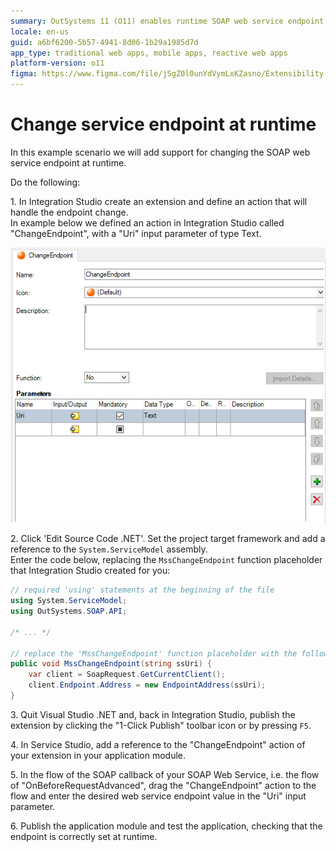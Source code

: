 ```yaml
---
summary: OutSystems 11 (O11) enables runtime SOAP web service endpoint changes through custom extensions and actions in Integration Studio.
locale: en-us
guid: a6bf6200-5b57-4941-8d06-1b29a1985d7d
app_type: traditional web apps, mobile apps, reactive web apps
platform-version: o11
figma: https://www.figma.com/file/jSgZ0l0unYdVymLxKZasno/Extensibility-and-Integration?type=design&node-id=418%3A20&mode=design&t=8a1ub9syb4QKHbuk-1
---
```


# Change service endpoint at runtime

In this example scenario we will add support for changing the SOAP web service endpoint at runtime.

Do the following:

1\. In Integration Studio create an extension and define an action that will handle the endpoint change.  
In example below we defined an action in Integration Studio called "ChangeEndpoint", with a "Uri" input parameter of type Text.

![Screenshot showing the 'ChangeEndpoint' action defined in Integration Studio with a 'Uri' input parameter](images/is-action-change-endpoint.png "Integration Studio Action Configuration")

2\. Click 'Edit Source Code .NET'. Set the project target framework and add a reference to the `System.ServiceModel` assembly.  
Enter the code below, replacing the `MssChangeEndpoint` function placeholder that Integration Studio created for you:  

```csharp
// required 'using' statements at the beginning of the file
using System.ServiceModel;
using OutSystems.SOAP.API;

/* ... */

// replace the 'MssChangeEndpoint' function placeholder with the following code
public void MssChangeEndpoint(string ssUri) {
    var client = SoapRequest.GetCurrentClient();
    client.Endpoint.Address = new EndpointAddress(ssUri);
}
```        

3\. Quit Visual Studio .NET and, back in Integration Studio, publish the extension by clicking the "1-Click Publish" toolbar icon or by pressing `F5`.

4\. In Service Studio, add a reference to the "ChangeEndpoint" action of your extension in your application module.  

5\. In the flow of the SOAP callback of your SOAP Web Service, i.e. the flow of "OnBeforeRequestAdvanced", drag the "ChangeEndpoint" action to the flow and enter the desired web service endpoint value in the "Uri" input parameter.

6\. Publish the application module and test the application, checking that the endpoint is correctly set at runtime.
